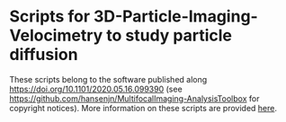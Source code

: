 # Scripts for 3D-Particle-Imaging-Velocimetry to study particle diffusion
These scripts belong to the software published along https://doi.org/10.1101/2020.05.16.099390 (see https://github.com/hansenjn/MultifocalImaging-AnalysisToolbox for copyright notices). More information on these scripts are provided [here](https://github.com/hansenjn/MultifocalImaging-AnalysisToolbox/blob/master/Matlab%20scripts/).